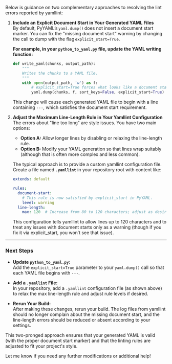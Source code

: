 Below is guidance on two complementary approaches to resolving the lint errors reported by yamllint:

1. **Include an Explicit Document Start in Your Generated YAML Files**  
   By default, PyYAML’s `yaml.dump()` does not insert a document start marker. You can fix the "missing document start" warning by changing the call to dump with the flag `explicit_start=True`.

   **For example, in your `python_to_yaml.py` file, update the YAML writing function:**

   ```python
   def write_yaml(chunks, output_path):
       """
       Writes the chunks to a YAML file.
       """
       with open(output_path, 'w') as f:
           # explicit_start=True forces what looks like a document start marker ('---') at the top.
           yaml.dump(chunks, f, sort_keys=False, explicit_start=True)
   ```

   This change will cause each generated YAML file to begin with a line containing `---`, which satisfies the document start requirement.

2. **Adjust the Maximum Line-Length Rule in Your Yamllint Configuration**  
   The errors about "line too long" are style issues. You have two main options:
   
   - **Option A:** Allow longer lines by disabling or relaxing the line-length rule.
   - **Option B:** Modify your YAML generation so that lines wrap suitably (although that is often more complex and less common).

   The typical approach is to provide a custom yamllint configuration file. Create a file named **`.yamllint`** in your repository root with content like:

   ```yaml
   extends: default

   rules:
     document-start:
       # This rule is now satisfied by explicit_start in PyYAML.
       level: warning
     line-length:
       max: 120  # Increase from 80 to 120 characters; adjust as desired
   ```

   This configuration tells yamllint to allow lines up to 120 characters and to treat any issues with document starts only as a warning (though if you fix it via explicit_start, you won’t see that issue).

---

### Next Steps

- **Update `python_to_yaml.py`:**  
  Add the `explicit_start=True` parameter to your `yaml.dump()` call so that each YAML file begins with `---`.

- **Add a `.yamllint` File:**  
  In your repository, add a `.yamllint` configuration file (as shown above) to relax the max line-length rule and adjust rule levels if desired.

- **Rerun Your Build:**  
  After making these changes, rerun your build. The log files from yamllint should no longer complain about the missing document start, and the line-length errors should be reduced or absent according to your settings.

This two-pronged approach ensures that your generated YAML is valid (with the proper document start marker) and that the linting rules are adjusted to fit your project's style.

Let me know if you need any further modifications or additional help!
